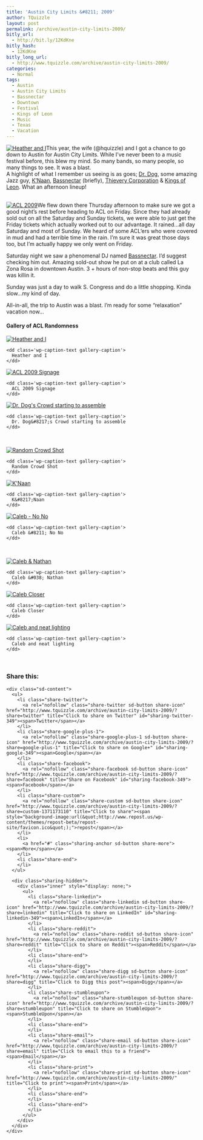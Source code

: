 ```yaml
---
title: 'Austin City Limits &#8211; 2009'
author: TQuizzle
layout: post
permalink: /archive/austin-city-limits-2009/
bitly_url:
  - http://bit.ly/12KdKne
bitly_hash:
  - 12KdKne
bitly_long_url:
  - http://www.tquizzle.com/archive/austin-city-limits-2009/
categories:
  - Normal
tags:
  - Austin
  - Austin City Limits
  - Bassnectar
  - Downtown
  - Festival
  - Kings of Leon
  - Music
  - Texas
  - Vacation
---
```

<a rel="shadowbox" href="http://i0.wp.com/www.tquizzle.com/uploads/2009/10/PICT0010-1024x768.jpg"><img src="http://i0.wp.com/www.tquizzle.com/uploads/2009/10/PICT0010-300x225.jpg?fit=300%2C225" alt="Heather and I" title="Heather and I" class="alignright size-medium wp-image-350" data-recalc-dims="1" /></a>This year, the wife (@hquizzle) and I got a chance to go down to Austin for Austin City Limits. While I&#8217;ve never been to a music festival before, this blew my mind. So many bands, so many people, so many things to see. It was a blast.  
A highlight of what I remember us seeing is as goes; <a rel="nofollow" target="_blank" href="http://www.drdogmusic.com/">Dr. Dog</a>, some amazing Jazz guy, <a rel="nofollow" target="_blank" href="http://knaanmusic.ning.com/">K&#8217;Naan</a>, <a rel="nofollow" target="_blank" href="http://www.bassnectar.net/">Bassnectar</a> (briefly), <a rel="nofollow" target="_blank" href="http://www.thieverycorporation.com/">Thievery Corporation</a> &#038; <a rel="nofollow" target="_blank" href="http://www.kingsofleon.com/">Kings of Leon</a>. What an afternoon lineup!  
<br clear="right" />
  
<a rel="shadowbox" href="http://i0.wp.com/www.tquizzle.com/uploads/2009/10/PICT0106-768x1024.jpg"><img src="http://i1.wp.com/www.tquizzle.com/uploads/2009/10/PICT0106-225x300.jpg?fit=225%2C300" alt="ACL 2009" title="ACL 2009" class="alignleft size-medium wp-image-351" data-recalc-dims="1" /></a>We flew down there Thursday afternoon to make sure we got a good night&#8217;s rest before heading to ACL on Friday. Since they had already sold out on all the Saturday and Sunday tickets, we were able to just get the Friday tickets which actually worked out to our advantage. It rained&#8230;all day Saturday and most of Sunday. We heard of some ACL&#8217;ers who were covered in mud and had a terrible time in the rain. I&#8217;m sure it was great those days too, but I&#8217;m actually happy we only went on Friday.

Saturday night we saw a phenomenal DJ named <a rel="nofollow" target="_blank" href="http://www.bassnectar.net/">Bassnectar</a>. I&#8217;d suggest checking him out. Amazing sold-out show he put on at a club called La Zona Rosa in downtown Austin. 3 + hours of non-stop beats and this guy was killin it.

Sunday was just a day to walk S. Congress and do a little shopping. Kinda slow&#8230;my kind of day.

All-in-all, the trip to Austin was a blast. I&#8217;m ready for some &#8220;relaxation&#8221; vacation now&#8230;

#### Gallery of ACL Randomness

<div id='gallery-1' class='gallery galleryid-349 gallery-columns-3 gallery-size-thumbnail'>
  <dl class='gallery-item'>
    <dt class='gallery-icon landscape'>
      <a href='http://www.tquizzle.com/archive/austin-city-limits-2009/pict0010/'><img src="http://i1.wp.com/www.tquizzle.com/uploads/2009/10/PICT0010.jpg?resize=150%2C150" class="attachment-thumbnail" alt="Heather and I" data-recalc-dims="1" /></a>
    </dt>
    
    <dd class='wp-caption-text gallery-caption'>
      Heather and I
    </dd>
  </dl>
  
  <dl class='gallery-item'>
    <dt class='gallery-icon portrait'>
      <a href='http://www.tquizzle.com/archive/austin-city-limits-2009/pict0106/'><img src="http://i2.wp.com/www.tquizzle.com/uploads/2009/10/PICT0106.jpg?resize=150%2C150" class="attachment-thumbnail" alt="ACL 2009 Signage" data-recalc-dims="1" /></a>
    </dt>
    
    <dd class='wp-caption-text gallery-caption'>
      ACL 2009 Signage
    </dd>
  </dl>
  
  <dl class='gallery-item'>
    <dt class='gallery-icon landscape'>
      <a href='http://www.tquizzle.com/archive/austin-city-limits-2009/pict0009/'><img src="http://i0.wp.com/www.tquizzle.com/uploads/2009/10/PICT0009.jpg?resize=150%2C150" class="attachment-thumbnail" alt="Dr. Dog&#039;s Crowd starting to assemble" data-recalc-dims="1" /></a>
    </dt>
    
    <dd class='wp-caption-text gallery-caption'>
      Dr. Dog&#8217;s Crowd starting to assemble
    </dd>
  </dl>
  
  <br style="clear: both" /><dl class='gallery-item'>
    <dt class='gallery-icon landscape'>
      <a href='http://www.tquizzle.com/archive/austin-city-limits-2009/pict0005/'><img src="http://i0.wp.com/www.tquizzle.com/uploads/2009/10/PICT0005.jpg?resize=150%2C150" class="attachment-thumbnail" alt="Random Crowd Shot" data-recalc-dims="1" /></a>
    </dt>
    
    <dd class='wp-caption-text gallery-caption'>
      Random Crowd Shot
    </dd>
  </dl>
  
  <dl class='gallery-item'>
    <dt class='gallery-icon landscape'>
      <a href='http://www.tquizzle.com/archive/austin-city-limits-2009/pict0024/'><img src="http://i2.wp.com/www.tquizzle.com/uploads/2009/10/PICT0024.jpg?resize=150%2C150" class="attachment-thumbnail" alt="K&#039;Naan" data-recalc-dims="1" /></a>
    </dt>
    
    <dd class='wp-caption-text gallery-caption'>
      K&#8217;Naan
    </dd>
  </dl>
  
  <dl class='gallery-item'>
    <dt class='gallery-icon landscape'>
      <a href='http://www.tquizzle.com/archive/austin-city-limits-2009/pict0060/'><img src="http://i0.wp.com/www.tquizzle.com/uploads/2009/10/PICT0060.jpg?resize=150%2C150" class="attachment-thumbnail" alt="Caleb - No No" data-recalc-dims="1" /></a>
    </dt>
    
    <dd class='wp-caption-text gallery-caption'>
      Caleb &#8211; No No
    </dd>
  </dl>
  
  <br style="clear: both" /><dl class='gallery-item'>
    <dt class='gallery-icon landscape'>
      <a href='http://www.tquizzle.com/archive/austin-city-limits-2009/pict0080/'><img src="http://i0.wp.com/www.tquizzle.com/uploads/2009/10/PICT0080.jpg?resize=150%2C150" class="attachment-thumbnail" alt="Caleb & Nathan" data-recalc-dims="1" /></a>
    </dt>
    
    <dd class='wp-caption-text gallery-caption'>
      Caleb &#038; Nathan
    </dd>
  </dl>
  
  <dl class='gallery-item'>
    <dt class='gallery-icon landscape'>
      <a href='http://www.tquizzle.com/archive/austin-city-limits-2009/pict0091/'><img src="http://i2.wp.com/www.tquizzle.com/uploads/2009/10/PICT0091.jpg?resize=150%2C150" class="attachment-thumbnail" alt="Caleb Closer" data-recalc-dims="1" /></a>
    </dt>
    
    <dd class='wp-caption-text gallery-caption'>
      Caleb Closer
    </dd>
  </dl>
  
  <dl class='gallery-item'>
    <dt class='gallery-icon landscape'>
      <a href='http://www.tquizzle.com/archive/austin-city-limits-2009/pict0058/'><img src="http://i1.wp.com/www.tquizzle.com/uploads/2009/10/PICT0058.jpg?resize=150%2C150" class="attachment-thumbnail" alt="Caleb and neat lighting" data-recalc-dims="1" /></a>
    </dt>
    
    <dd class='wp-caption-text gallery-caption'>
      Caleb and neat lighting
    </dd>
  </dl>
  
  <br style="clear: both" />
</div>

<div class="sharedaddy sd-sharing-enabled">
  <div class="robots-nocontent sd-block sd-social sd-social-icon-text sd-sharing">
    <h3 class="sd-title">
      Share this:
    </h3>
    
    <div class="sd-content">
      <ul>
        <li class="share-twitter">
          <a rel="nofollow" class="share-twitter sd-button share-icon" href="http://www.tquizzle.com/archive/austin-city-limits-2009/?share=twitter" title="Click to share on Twitter" id="sharing-twitter-349"><span>Twitter</span></a>
        </li>
        <li class="share-google-plus-1">
          <a rel="nofollow" class="share-google-plus-1 sd-button share-icon" href="http://www.tquizzle.com/archive/austin-city-limits-2009/?share=google-plus-1" title="Click to share on Google+" id="sharing-google-349"><span>Google</span></a>
        </li>
        <li class="share-facebook">
          <a rel="nofollow" class="share-facebook sd-button share-icon" href="http://www.tquizzle.com/archive/austin-city-limits-2009/?share=facebook" title="Share on Facebook" id="sharing-facebook-349"><span>Facebook</span></a>
        </li>
        <li class="share-custom">
          <a rel="nofollow" class="share-custom sd-button share-icon" href="http://www.tquizzle.com/archive/austin-city-limits-2009/?share=custom-1371173110" title="Click to share"><span style="background-image:url(&quot;http://www.repost.us/wp-content/themes/repost-beta/repost-site/favicon.ico&quot;);">repost</span></a>
        </li>
        <li>
          <a href="#" class="sharing-anchor sd-button share-more"><span>More</span></a>
        </li>
        <li class="share-end">
        </li>
      </ul>
      
      <div class="sharing-hidden">
        <div class="inner" style="display: none;">
          <ul>
            <li class="share-linkedin">
              <a rel="nofollow" class="share-linkedin sd-button share-icon" href="http://www.tquizzle.com/archive/austin-city-limits-2009/?share=linkedin" title="Click to share on LinkedIn" id="sharing-linkedin-349"><span>LinkedIn</span></a>
            </li>
            <li class="share-reddit">
              <a rel="nofollow" class="share-reddit sd-button share-icon" href="http://www.tquizzle.com/archive/austin-city-limits-2009/?share=reddit" title="Click to share on Reddit"><span>Reddit</span></a>
            </li>
            <li class="share-end">
            </li>
            <li class="share-digg">
              <a rel="nofollow" class="share-digg sd-button share-icon" href="http://www.tquizzle.com/archive/austin-city-limits-2009/?share=digg" title="Click to Digg this post"><span>Digg</span></a>
            </li>
            <li class="share-stumbleupon">
              <a rel="nofollow" class="share-stumbleupon sd-button share-icon" href="http://www.tquizzle.com/archive/austin-city-limits-2009/?share=stumbleupon" title="Click to share on StumbleUpon"><span>StumbleUpon</span></a>
            </li>
            <li class="share-end">
            </li>
            <li class="share-email">
              <a rel="nofollow" class="share-email sd-button share-icon" href="http://www.tquizzle.com/archive/austin-city-limits-2009/?share=email" title="Click to email this to a friend"><span>Email</span></a>
            </li>
            <li class="share-print">
              <a rel="nofollow" class="share-print sd-button share-icon" href="http://www.tquizzle.com/archive/austin-city-limits-2009/" title="Click to print"><span>Print</span></a>
            </li>
            <li class="share-end">
            </li>
            <li class="share-end">
            </li>
          </ul>
        </div>
      </div>
    </div>
  </div>
</div>